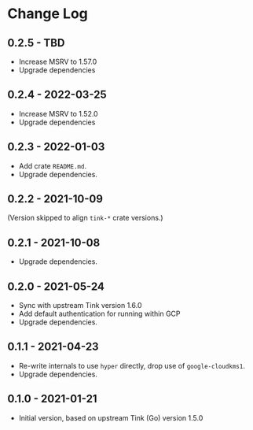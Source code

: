 # Change Log

## 0.2.5 - TBD

- Increase MSRV to 1.57.0
- Upgrade dependencies

## 0.2.4 - 2022-03-25

- Increase MSRV to 1.52.0
- Upgrade dependencies

## 0.2.3 - 2022-01-03

- Add crate `README.md`.
- Upgrade dependencies.

## 0.2.2 - 2021-10-09

(Version skipped to align `tink-*` crate versions.)

## 0.2.1 - 2021-10-08

- Upgrade dependencies.

## 0.2.0 - 2021-05-24

- Sync with upstream Tink version 1.6.0
- Add default authentication for running within GCP
- Upgrade dependencies.

## 0.1.1 - 2021-04-23

- Re-write internals to use `hyper` directly, drop use of `google-cloudkms1`.
- Upgrade dependencies.

## 0.1.0 - 2021-01-21

- Initial version, based on upstream Tink (Go) version 1.5.0
